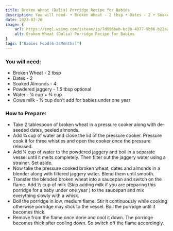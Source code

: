 ```yaml
---
title: Broken Wheat (Dalia) Porridge Recipe for Babies
description: You will need- • Broken Wheat - 2 tbsp • Dates - 2 • Soaked Almonds - 4 • Powdered jaggery - 1.5 tbsp optional • Water - ¼ cup + ¾ cup • Cows milk - ½ cup don't add for  babies under one year
date: 2023-02-20
image: {
    url: https://img1.wsimg.com/isteam/ip/7d906beb-bc9b-4377-9b06-b22a3566899c/images-a708249.jpeg/:/rs=w:1280 ,
    alt: Broken Wheat (Dalia) Porridge Recipe for Babies
}
tags: ["Babies Food(6-24Months)"]
---
```

### You will need: 

- Broken Wheat - 2 tbsp
- Dates - 2
- Soaked Almonds - 4
- Powdered jaggery - 1.5 tbsp optional
- Water - ¼ cup + ¾ cup
- Cows milk - ½ cup don't add for
 babies under one year

### How to Prepare:

- Take 2 tablespoon of broken wheat in a pressure cooker along with de-seeded dates, peeled almonds.
- Add ¾ cup of water and close the lid of the pressure cooker. Pressure cook it for three whistles and open the cooker once the pressure released.
- Add ¼ cup of water to the powdered jaggery and boil in a separate vessel until it melts completely. Then filter out the jaggery water using a strainer. Set aside.
- Now take the pressure cooked broken wheat, dates and almonds in a blender along with filtered jaggery water. Blend them until smooth.
- Transfer the blended broken wheat into a saucepan and switch on the flame. Add ½ cup of milk (Skip adding milk if you are preparing this porridge for a baby under one year ) to the saucepan and mix everything slowly with a whisk.
- Boil the porridge in low, medium flame. Stir it continuously while cooking otherwise porridge may stick to the vessel. Boil the porridge until it becomes thick.
- Remove from the flame once done and cool it down. The porridge becomes thick after cooling down. So switch off the flame accordingly.